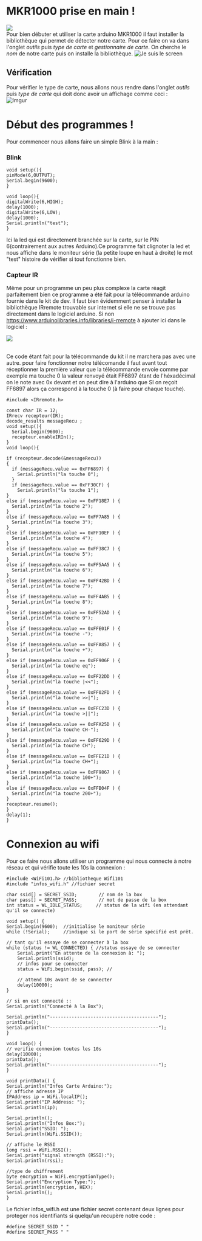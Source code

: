 # MKR1000 prise en main ! <br>
![](https://i.imgur.com/YfzdXIbm.jpg)<br>
Pour bien débuter et utiliser la carte arduino MKR1000 il faut installer la bibliothèque qui permet de détecter notre carte. Pour ce faire on va dans l'onglet *outils* puis *type de carte* et *gestionnaire de carte*. On cherche le *nom* de notre carte puis on installe la bibliothèque.
![Je suis le screen](https://i.imgur.com/pYETuny.jpg)

## Vérification 
Pour vérifier le type de carte, nous allons nous rendre dans l'onglet *outils* puis *type de carte* qui doit donc avoir un affichage comme ceci : <br>
![Imgur](https://i.imgur.com/54ZN6AQm.png)

# Début des programmes ! 
Pour commencer nous allons faire un simple Blink à la main : 
### Blink
    void setup(){
    pinMode(6,OUTPUT);
    Serial.begin(9600);
    }
 
    void loop(){
    digitalWrite(6,HIGH);
    delay(1000);
    digitalWrite(6,LOW);
    delay(1000);
    Serial.println("test");
    }

Ici la led qui est directement branchée sur la carte, sur le PIN 6(contrairement aux autres Arduino).Ce  programme fait clignoter la led et nous affiche dans le moniteur série (la petite loupe en haut à droite) le mot "test" histoire de vérifier si tout fonctionne bien.

### Capteur IR
Même pour un programme un peu plus complexe la carte réagit parfaitement bien ce programme a été fait pour la télécommande arduino fournie dans le kit de dev. Il faut bien évidemment penser à installer la bibliothèque IRremote trouvable sur internet si elle ne se trouve pas directement dans le logiciel arduino. Si non https://www.arduinolibraries.info/libraries/i-rremote à ajouter ici dans le logiciel : <br> 

![](https://i.imgur.com/c62LS01.png)

<br> Ce code étant fait pour la télécommande du kit il ne marchera pas avec une autre. pour faire fonctionner notre télécomande il faut avant tout réceptionner la première valeur que la télécommande envoie comme par exemple ma touche 0 la valeur renvoyé était FF6897 étant de l'héxadécimal on le note avec 0x devant et on peut dire à l'arduino que SI on reçoit FF6897 alors ça correspond à la touche 0 (à faire pour chaque touche).

    #include <IRremote.h>

    const char IR = 12;
    IRrecv recepteur(IR);
    decode_results messageRecu ;
    void setup(){
      Serial.begin(9600);
      recepteur.enableIRIn();
    }
    void loop(){

    if (recepteur.decode(&messageRecu))
    {
      if (messageRecu.value == 0xFF6897) {
        Serial.println("la touche 0");
      }
      if (messageRecu.value == 0xFF30CF) {
        Serial.println("la touche 1");
    }
    else if (messageRecu.value == 0xFF18E7 ) {
      Serial.println("la touche 2");
    }
    else if (messageRecu.value == 0xFF7A85 ) {
      Serial.println("la touche 3");
    }
    else if (messageRecu.value == 0xFF10EF ) {
      Serial.println("la touche 4");
    }
    else if (messageRecu.value == 0xFF38C7 ) {
      Serial.println("la touche 5");
    }
    else if (messageRecu.value == 0xFF5AA5 ) {
      Serial.println("la touche 6");
    }
    else if (messageRecu.value == 0xFF42BD ) {
      Serial.println("la touche 7");
    }
    else if (messageRecu.value == 0xFF4AB5 ) {
      Serial.println("la touche 8");
    }
    else if (messageRecu.value == 0xFF52AD ) {
      Serial.println("la touche 9");
    }
    else if (messageRecu.value == 0xFFE01F ) {
      Serial.println("la touche -");
    }
    else if (messageRecu.value == 0xFFA857 ) {
      Serial.println("la touche +");
    }
    else if (messageRecu.value == 0xFF906F ) {
      Serial.println("la touche eq");
    }
    else if (messageRecu.value == 0xFF22DD ) {
      Serial.println("la touche |<<");
    }
    else if (messageRecu.value == 0xFF02FD ) {
      Serial.println("la touche >>|");
    }
    else if (messageRecu.value == 0xFFC23D ) {
      Serial.println("la touche >||");
    }
    else if (messageRecu.value == 0xFFA25D ) {
      Serial.println("la touche CH-");
    }
    else if (messageRecu.value == 0xFF629D ) {
      Serial.println("la touche CH");
    }
    else if (messageRecu.value == 0xFFE21D ) {
      Serial.println("la touche CH+");
    }
    else if (messageRecu.value == 0xFF9867 ) {
      Serial.println("la touche 100+");
    }
    else if (messageRecu.value == 0xFFB04F ) {
      Serial.println("la touche 200+");
    }
    recepteur.resume();
    }
    delay(1);
    }
# Connexion au wifi 

Pour ce faire nous allons utiliser un programme qui nous connecte à notre réseau et qui vérifie toute les 10s la connexion  :

    #include <WiFi101.h> //bibliotheque Wifi101
    #include "infos_wifi.h" //fichier secret 

    char ssid[] = SECRET_SSID;        // nom de la box
    char pass[] = SECRET_PASS;        // mot de passe de la box
    int status = WL_IDLE_STATUS;     // status de la wifi (en attendant qu'il se connecte)

    void setup() {
    Serial.begin(9600);  //initialise le moniteur série
    while (!Serial);     //indique si le port de série spécifié est prêt.

    // tant qu'il essaye de se connecter à la box
    while (status != WL_CONNECTED) { //status essaye de se connecter
        Serial.print("En attente de la connexion à: ");
        Serial.println(ssid);
        // infos pour se connecter
        status = WiFi.begin(ssid, pass); //

        // attend 10s avant de se connecter
        delay(10000);
    }

    // si on est connecté ::
    Serial.println("Connecté à la Box");
    
    Serial.println("----------------------------------------");
    printData();
    Serial.println("----------------------------------------");
    }

    void loop() {
    // verifie connexion toutes les 10s
    delay(10000);
    printData();
    Serial.println("----------------------------------------");
    }

    void printData() {
    Serial.println("Infos Carte Arduino:");
    // affiche adresse IP
    IPAddress ip = WiFi.localIP();
    Serial.print("IP Address: ");
    Serial.println(ip);

    Serial.println();
    Serial.println("Infos Box:");
    Serial.print("SSID: ");
    Serial.println(WiFi.SSID());

    // affiche le RSSI
    long rssi = WiFi.RSSI();
    Serial.print("signal strength (RSSI):");
    Serial.println(rssi);

    //type de chiffrement 
    byte encryption = WiFi.encryptionType();
    Serial.print("Encryption Type:");
    Serial.println(encryption, HEX);
    Serial.println();
    }

Le fichier infos_wifi.h est une fichier secret contenant deux lignes pour proteger nos identifiants si quelqu'un recupère notre code :

    #define SECRET_SSID " "
    #define SECRET_PASS " "
